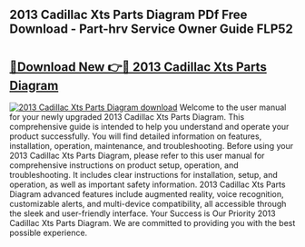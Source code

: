 ## 2013 Cadillac Xts Parts Diagram PDf Free Download - Part-hrv Service Owner Guide FLP52

# <h2><a href="http://dfit2r.blite.top/?on=2013+Cadillac+Xts+Parts+Diagram">🔗Download New 👉🔴 2013 Cadillac Xts Parts Diagram</a></h2>

[![2013 Cadillac Xts Parts Diagram download](https://i.imgur.com/lujVjoI.png)](http://dfit2r.blite.top/?on=2013+Cadillac+Xts+Parts+Diagram)
Welcome to the user manual for your newly upgraded 2013 Cadillac Xts Parts Diagram. This comprehensive guide is intended to help you understand and operate your product successfully. You will find detailed information on features, installation, operation, maintenance, and troubleshooting. Before using your 2013 Cadillac Xts Parts Diagram, please refer to this user manual for comprehensive instructions on product setup, operation, and troubleshooting. It includes clear instructions for installation, setup, and operation, as well as important safety information. 2013 Cadillac Xts Parts Diagram advanced features include augmented reality, voice recognition, customizable alerts, and multi-device compatibility, all accessible through the sleek and user-friendly interface. Your Success is Our Priority 2013 Cadillac Xts Parts Diagram. We are committed to providing you with the best possible experience.
